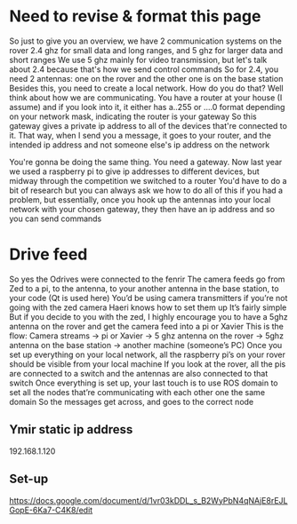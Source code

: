 # Need to revise & format this page

So just to give you an overview, we have 2
communication systems on the rover
2.4 ghz for small data and long ranges, and 5 ghz for
larger data and short ranges
We use 5 ghz mainly for video transmission, but let's
talk about 2.4 because that's how we send control
commands
So for 2.4, you need 2 antennas: one on the rover and
the other one is on the base station
Besides this, you need to create a local network. How
do you do that?
Well think about how we are communicating. You
have a router at your house (I assume) and if you look
into it, it either has a..255 or .…0 format depending on
your network mask, indicating the router is your
gateway
So this gateway gives a private ip address to all of the
devices that're connected to it. That way, when I send
you a message, it goes to your router, and the
intended ip address and not someone else's ip
address on the network

You're gonna be doing the same thing. You need a
gateway. Now last year we used a raspberry pi to give
ip addresses to different devices, but midway through
the competition we switched to a router
You'd have to do a bit of research but you can always
ask we how to do all of this if you had a problem, but
essentially, once you hook up the antennas into your
local network with your chosen gateway, they then
have an ip address and so you can send commands


# Drive feed
So yes the Odrives were connected to the fenrir
The camera feeds go from Zed to a pi, to the antenna, to your another antenna in the base station, to your code (Qt is used here)
You’d be using camera transmitters if you’re not going with the zed camera
Haeri knows how to set them up
It’s fairly simple
But if you decide to you with the zed, I highly encourage you to have a 5ghz antenna on the rover and get the camera feed into a pi or Xavier
This is the flow:
Camera streams -> pi or Xavier -> 5 ghz antenna on the rover -> 5ghz antenna on the base station -> another machine (someone’s PC)
Once you set up everything on your local network, all the raspberry pi’s on your rover should be visible from your local machine
If you look at the rover, all the pis are connected to a switch and the antennas are also connected to that switch
Once everything is set up, your last touch is to use ROS domain to set all the nodes that’re communicating with each other one the same domain
So the messages get across, and goes to the correct node


## Ymir static ip address
192.168.1.120


## Set-up 
https://docs.google.com/document/d/1vr03kDDL_s_B2WyPbN4qNAjE8rEJLGopE-6Ka7-C4K8/edit